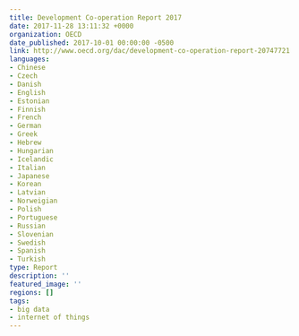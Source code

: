 ```yaml
---
title: Development Co-operation Report 2017
date: 2017-11-28 13:11:32 +0000
organization: OECD
date_published: 2017-10-01 00:00:00 -0500
link: http://www.oecd.org/dac/development-co-operation-report-20747721.htm
languages:
- Chinese
- Czech
- Danish
- English
- Estonian
- Finnish
- French
- German
- Greek
- Hebrew
- Hungarian
- Icelandic
- Italian
- Japanese
- Korean
- Latvian
- Norweigian
- Polish
- Portuguese
- Russian
- Slovenian
- Swedish
- Spanish
- Turkish
type: Report
description: ''
featured_image: ''
regions: []
tags:
- big data
- internet of things
---
```

